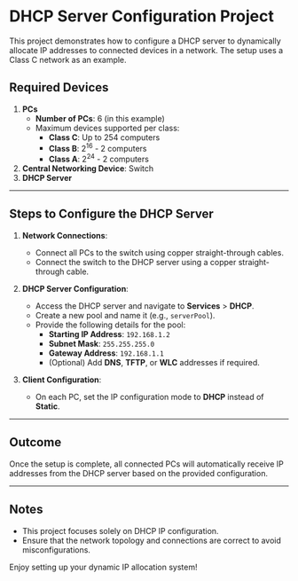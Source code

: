 # DHCP Server Configuration Project

This project demonstrates how to configure a DHCP server to dynamically allocate IP addresses to connected devices in a network. The setup uses a Class C network as an example.

## Required Devices

1. **PCs**
   - **Number of PCs**: 6 (in this example)
   - Maximum devices supported per class:
     - **Class C**: Up to 254 computers
     - **Class B**: 2<sup>16</sup> - 2 computers
     - **Class A**: 2<sup>24</sup> - 2 computers
2. **Central Networking Device**: Switch
3. **DHCP Server**

---

## Steps to Configure the DHCP Server

1. **Network Connections**:
   - Connect all PCs to the switch using copper straight-through cables.
   - Connect the switch to the DHCP server using a copper straight-through cable.

2. **DHCP Server Configuration**:
   - Access the DHCP server and navigate to **Services** > **DHCP**.
   - Create a new pool and name it (e.g., `serverPool`).
   - Provide the following details for the pool:
     - **Starting IP Address**: `192.168.1.2`
     - **Subnet Mask**: `255.255.255.0`
     - **Gateway Address**: `192.168.1.1`
     - (Optional) Add **DNS**, **TFTP**, or **WLC** addresses if required.

3. **Client Configuration**:
   - On each PC, set the IP configuration mode to **DHCP** instead of **Static**.

---

## Outcome

Once the setup is complete, all connected PCs will automatically receive IP addresses from the DHCP server based on the provided configuration.

---

## Notes

- This project focuses solely on DHCP IP configuration.
- Ensure that the network topology and connections are correct to avoid misconfigurations.

Enjoy setting up your dynamic IP allocation system!
